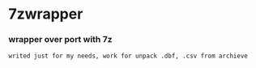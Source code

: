 # 7zwrapper
### wrapper over port with 7z
```
writed just for my needs, work for unpack .dbf, .csv from archieve 
```
